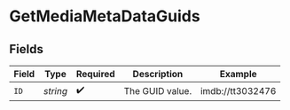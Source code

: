 # GetMediaMetaDataGuids


## Fields

| Field              | Type               | Required           | Description        | Example            |
| ------------------ | ------------------ | ------------------ | ------------------ | ------------------ |
| `ID`               | *string*           | :heavy_check_mark: | The GUID value.    | imdb://tt3032476   |